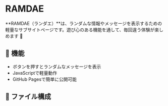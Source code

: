# RAMDAE

**RAMDAE（ランダエ）**は、ランダムな情報やメッセージを表示するための軽量なサブサイトページです。遊び心のある機能を通して、毎回違う体験が楽しめます 🎲

## 🔧 機能

- ボタンを押すとランダムなメッセージを表示
- JavaScriptで軽量動作
- GitHub Pagesで簡単に公開可能

## 📁 ファイル構成


